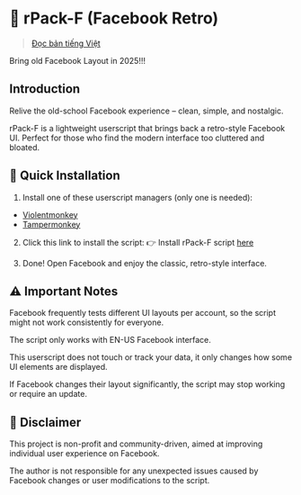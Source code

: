 # 💾 rPack-F (Facebook Retro)
> [Đọc bản tiếng Việt](README_VI.md)
> 
Bring old Facebook Layout in 2025!!!
## Introduction
Relive the old-school Facebook experience – clean, simple, and nostalgic.

rPack-F is a lightweight userscript that brings back a retro-style Facebook UI. Perfect for those who find the modern interface too cluttered and bloated.

## 🚀 Quick Installation
1. Install one of these userscript managers (only one is needed):
 
 - <a href="https://violentmonkey.github.io/get-it/" target="_blank" rel="noopener noreferrer">Violentmonkey</a>
 - <a href="https://www.tampermonkey.net/" target="_blank" rel="noopener noreferrer">Tampermonkey</a>

2. Click this link to install the script:
👉 Install rPack-F script [here](https://github.com/kennex666/rPack-F-Add-on/raw/refs/heads/main/fbretro.user.js)

3. Done! Open Facebook and enjoy the classic, retro-style interface.

## ⚠️ Important Notes
Facebook frequently tests different UI layouts per account, so the script might not work consistently for everyone.

The script only works with EN-US Facebook interface.

This userscript does not touch or track your data, it only changes how some UI elements are displayed.

If Facebook changes their layout significantly, the script may stop working or require an update.

## 🧾 Disclaimer
This project is non-profit and community-driven, aimed at improving individual user experience on Facebook.

The author is not responsible for any unexpected issues caused by Facebook changes or user modifications to the script.
